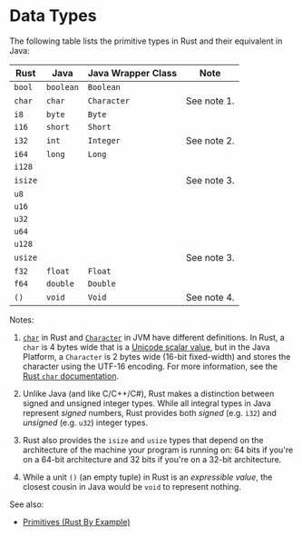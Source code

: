# Data Types

The following table lists the primitive types in Rust and their equivalent in Java:

| Rust    | Java      | Java Wrapper Class     | Note             |
| ------- | --------- | ---------------------- | ---------------- |
| `bool`  | `boolean` | `Boolean`              |                  |
| `char`  | `char`    | `Character`            | See note 1.      |
| `i8`    | `byte`    | `Byte`                 |                  |
| `i16`   | `short`   | `Short`                |                  |
| `i32`   | `int`     | `Integer`              | See note 2.      |
| `i64`   | `long`    | `Long`                 |                  |
| `i128`  |           |                        |                  |
| `isize` |           |                        | See note 3.      |
| `u8`    |           |                        |                  |
| `u16`   |           |                        |                  |
| `u32`   |           |                        |                  |
| `u64`   |           |                        |                  |
| `u128`  |           |                        |                  |
| `usize` |           |                        | See note 3.      |
| `f32`   | `float`   | `Float`                |                  |
| `f64`   | `double`  | `Double`               |                  |
| `()`    | `void`    | `Void`                 | See note 4.      |


Notes:

1. [`char`][char.rs] in Rust and [`Character`][Character.java] in JVM have different
   definitions. In Rust, a `char` is 4 bytes wide that is a [Unicode scalar
   value], but in the Java Platform, a `Character` is 2 bytes wide (16-bit fixed-width) and stores the character
   using the UTF-16 encoding. For more information, see the [Rust `char`
   documentation][char.rs].

2. Unlike Java (and like C/C++/C#), Rust makes a distinction between signed and unsigned
   integer types. While all integral types in Java represent _signed_ numbers, Rust provides both _signed_ (e.g. `i32`) and _unsigned_ (e.g. `u32`) integer types.

3. Rust also provides the `isize` and `usize` types that depend on the architecture of the
   machine your program is running on: 64 bits if you're on a 64-bit architecture and 32 bits
   if you're on a 32-bit architecture.

4. While a unit `()` (an empty tuple) in Rust is an _expressible value_, the
   closest cousin in Java would be `void` to represent nothing.


See also:

- [Primitives (Rust By Example)][primitives.rs]

[char.rs]: https://doc.rust-lang.org/std/primitive.char.html
[Character.java]: https://docs.oracle.com/javase/8/docs/api/java/lang/Character.html
[Unicode scalar value]: https://www.unicode.org/glossary/#unicode_scalar_value
[primitives.rs]: https://doc.rust-lang.org/rust-by-example/primitives.html
